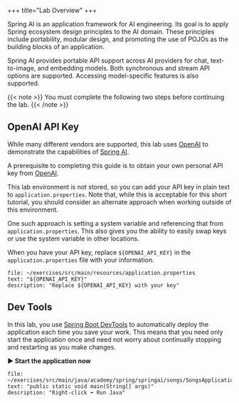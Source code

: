 +++
title="Lab Overview"
+++

Spring AI is an application framework for AI engineering. Its goal is to apply Spring ecosystem design principles to the AI domain. These principles include portability, modular design, and promoting the use of POJOs as the building blocks of an application.

Spring AI provides portable API support across AI providers for chat, text-to-image, and embedding models. Both synchronous and stream API options are supported. Accessing model-specific features is also supported.

{{< note >}}
You must complete the following two steps before continuing the lab.
{{< /note >}}

## OpenAI API Key

While many different vendors are supported, this lab uses [OpenAI](https://openai.com/) to demonstrate the capabilities of [Spring AI](https://spring.io/projects/spring-ai).

A prerequisite to completing this guide is to obtain your own personal API key from [OpenAI](https://openai.com/).

This lab environment is not stored, so you can add your API key in plain text to `application.properties`. Note that, while this is acceptable for this short tutorial, you should consider an alternate approach when working outside of this environment.

One such approach is setting a system variable and referencing that from `application.properties`. This also gives you the ability to easily swap keys or use the system variable in other locations.

When you have your API key, replace `${OPENAI_API_KEY}` in the `application.properties` file with your information.

```editor:select-matching-text
file: ~/exercises/src/main/resources/application.properties
text: "${OPENAI_API_KEY}"
description: "Replace ${OPENAI_API_KEY} with your key"
```

## Dev Tools

In this lab, you use [Spring Boot DevTools](https://docs.spring.io/spring-boot/docs/3.2.0/reference/html/using.html#using.devtools) to automatically deploy the application each time you save your work. This means that you need only start the application once and need not worry about continually stopping and restarting as you make changes.

**▶️ Start the application now**

```editor:select-matching-text
file: ~/exercises/src/main/java/academy/spring/springai/songs/SongsApplication.java
text: "public static void main(String[] args)"
description: "Right-click ➡️ Run Java"
```
